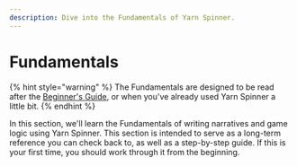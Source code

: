 ```yaml
---
description: Dive into the Fundamentals of Yarn Spinner.
---
```


# Fundamentals

{% hint style="warning" %}
The Fundamentals are designed to be read after the [Beginner's Guide](../../try-yarn-spinner.md), or when you've already used Yarn Spinner a little bit.&#x20;
{% endhint %}

In this section, we'll learn the Fundamentals of writing narratives and game logic using Yarn Spinner. This section is intended to serve as a long-term reference you can check back to, as well as a step-by-step guide. If this is your first time, you should work through it from the beginning.
